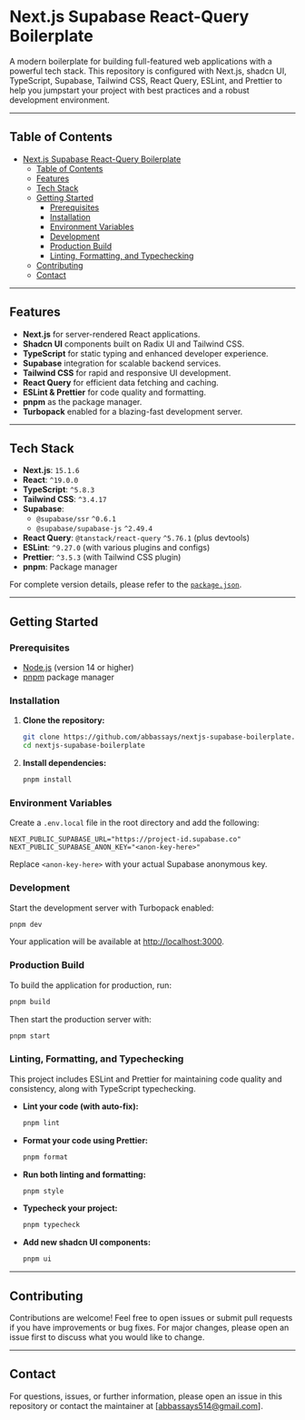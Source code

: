 # Next.js Supabase React-Query Boilerplate

A modern boilerplate for building full-featured web applications with a powerful tech stack. This repository is configured with Next.js, shadcn UI, TypeScript, Supabase, Tailwind CSS, React Query, ESLint, and Prettier to help you jumpstart your project with best practices and a robust development environment.

---

## Table of Contents

- [Next.js Supabase React-Query Boilerplate](#nextjs-supabase-react-query-boilerplate)
  - [Table of Contents](#table-of-contents)
  - [Features](#features)
  - [Tech Stack](#tech-stack)
  - [Getting Started](#getting-started)
    - [Prerequisites](#prerequisites)
    - [Installation](#installation)
    - [Environment Variables](#environment-variables)
    - [Development](#development)
    - [Production Build](#production-build)
    - [Linting, Formatting, and Typechecking](#linting-formatting-and-typechecking)
  - [Contributing](#contributing)
  - [Contact](#contact)

---

## Features

- **Next.js** for server-rendered React applications.
- **Shadcn UI** components built on Radix UI and Tailwind CSS.
- **TypeScript** for static typing and enhanced developer experience.
- **Supabase** integration for scalable backend services.
- **Tailwind CSS** for rapid and responsive UI development.
- **React Query** for efficient data fetching and caching.
- **ESLint & Prettier** for code quality and formatting.
- **pnpm** as the package manager.
- **Turbopack** enabled for a blazing-fast development server.

---

## Tech Stack

- **Next.js**: `15.1.6`
- **React**: `^19.0.0`
- **TypeScript**: `^5.8.3`
- **Tailwind CSS**: `^3.4.17`
- **Supabase**:
  - `@supabase/ssr` `^0.6.1`
  - `@supabase/supabase-js` `^2.49.4`
- **React Query**: `@tanstack/react-query` `^5.76.1` (plus devtools)
- **ESLint**: `^9.27.0` (with various plugins and configs)
- **Prettier**: `^3.5.3` (with Tailwind CSS plugin)
- **pnpm**: Package manager

For complete version details, please refer to the [`package.json`](./package.json).

---

## Getting Started

### Prerequisites

- [Node.js](https://nodejs.org/) (version 14 or higher)
- [pnpm](https://pnpm.io/) package manager

### Installation

1. **Clone the repository:**

   ```bash
   git clone https://github.com/abbassays/nextjs-supabase-boilerplate.git
   cd nextjs-supabase-boilerplate
   ```

2. **Install dependencies:**

   ```bash
   pnpm install
   ```

### Environment Variables

Create a `.env.local` file in the root directory and add the following:

```env
NEXT_PUBLIC_SUPABASE_URL="https://project-id.supabase.co"
NEXT_PUBLIC_SUPABASE_ANON_KEY="<anon-key-here>"
```

Replace `<anon-key-here>` with your actual Supabase anonymous key.

### Development

Start the development server with Turbopack enabled:

```bash
pnpm dev
```

Your application will be available at [http://localhost:3000](http://localhost:3000).

### Production Build

To build the application for production, run:

```bash
pnpm build
```

Then start the production server with:

```bash
pnpm start
```

### Linting, Formatting, and Typechecking

This project includes ESLint and Prettier for maintaining code quality and consistency, along with TypeScript typechecking.

- **Lint your code (with auto-fix):**

  ```bash
  pnpm lint
  ```

- **Format your code using Prettier:**

  ```bash
  pnpm format
  ```

- **Run both linting and formatting:**

  ```bash
  pnpm style
  ```

- **Typecheck your project:**

  ```bash
  pnpm typecheck
  ```

- **Add new shadcn UI components:**

  ```bash
  pnpm ui
  ```

---

## Contributing

Contributions are welcome! Feel free to open issues or submit pull requests if you have improvements or bug fixes. For major changes, please open an issue first to discuss what you would like to change.

---

## Contact

For questions, issues, or further information, please open an issue in this repository or contact the maintainer at [abbassays514@gmail.com].
